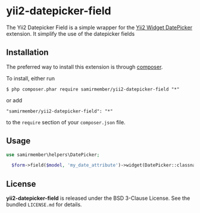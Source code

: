 # yii2-datepicker-field
The Yii2 Datepicker Field is a simple wrapper for the <a href="https://github.com/kartik-v/yii2-widget-datepicker">Yii2 Widget DatePicker</a> extension.
It simplify the use of the datepicker fields

## Installation

The preferred way to install this extension is through [composer](http://getcomposer.org/download/).

To install, either run

```
$ php composer.phar require samirmember/yii2-datepicker-field "*"
```

or add

```
"samirmember/yii2-datepicker-field": "*"
```

to the ```require``` section of your `composer.json` file.


## Usage

```php
use samirmember\helpers\DatePicker;

  $form->field($model, 'my_date_attribute')->widget(DatePicker::classname());
```

## License

**yii2-datepicker-field** is released under the BSD 3-Clause License. See the bundled `LICENSE.md` for details.
